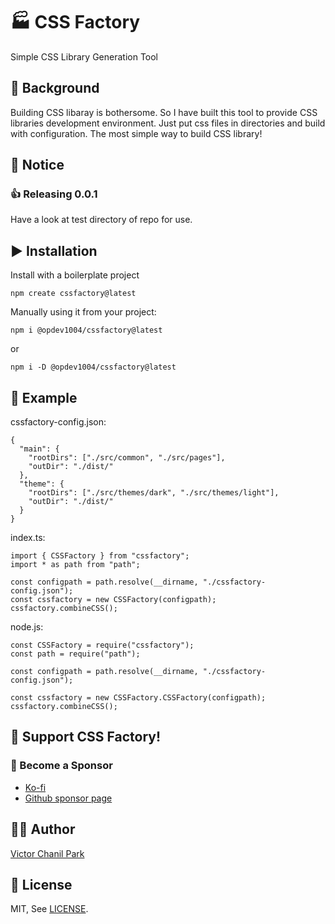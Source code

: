 # 🏭 CSS Factory

Simple CSS Library Generation Tool

## 🤔 Background

Building CSS libaray is bothersome. So I have built this tool to provide CSS libraries development environment. Just put css files in directories and build with configuration. The most simple way to build CSS library!

## 📢 Notice

### 👍 Releasing 0.0.1

Have a look at test directory of repo for use.

## ▶️ Installation

Install with a boilerplate project

```
npm create cssfactory@latest
```

Manually using it from your project:

```
npm i @opdev1004/cssfactory@latest
```

or

```
npm i -D @opdev1004/cssfactory@latest
```

## 📖 Example

cssfactory-config.json:

```
{
  "main": {
    "rootDirs": ["./src/common", "./src/pages"],
    "outDir": "./dist/"
  },
  "theme": {
    "rootDirs": ["./src/themes/dark", "./src/themes/light"],
    "outDir": "./dist/"
  }
}
```

index.ts:

```
import { CSSFactory } from "cssfactory";
import * as path from "path";

const configpath = path.resolve(__dirname, "./cssfactory-config.json");
const cssfactory = new CSSFactory(configpath);
cssfactory.combineCSS();
```

node.js:

```
const CSSFactory = require("cssfactory");
const path = require("path");

const configpath = path.resolve(__dirname, "./cssfactory-config.json");

const cssfactory = new CSSFactory.CSSFactory(configpath);
cssfactory.combineCSS();

```

## 💪 Support CSS Factory!

### 👼 Become a Sponsor

- [Ko-fi](https://ko-fi.com/opdev1004)
- [Github sponsor page](https://github.com/sponsors/opdev1004)

## 👨‍💻 Author

[Victor Chanil Park](https://github.com/opdev1004)

## 💯 License

MIT, See [LICENSE](./LICENSE).
